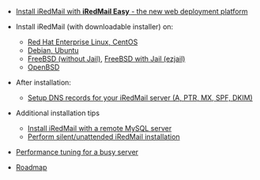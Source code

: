 * [Install iRedMail with __iRedMail Easy__ - the new web deployment platform](./install.iredmail.with.easy.html)
* Install iRedMail (with downloadable installer) on:

    * [Red Hat Enterprise Linux, CentOS](./install.iredmail.on.rhel.html)
    * [Debian, Ubuntu](./install.iredmail.on.debian.ubuntu.html)
    * [FreeBSD (without Jail)](./install.iredmail.on.freebsd.html), [FreeBSD with Jail (ezjail)](./install.iredmail.on.freebsd.with.jail.html)
    * [OpenBSD](./install.iredmail.on.openbsd.html)

* After installation:

    * [Setup DNS records for your iRedMail server (A, PTR, MX, SPF, DKIM)](./setup.dns.html)

* Additional installation tips

    * [Install iRedMail with a remote MySQL server](./install.iredmail.with.remote.mysql.server.html)
    * [Perform silent/unattended iRedMail installation](./unattended.iredmail.installation.html)

* [Performance tuning for a busy server](./performance.tuning.html)
* [Roadmap](./roadmap.html)
